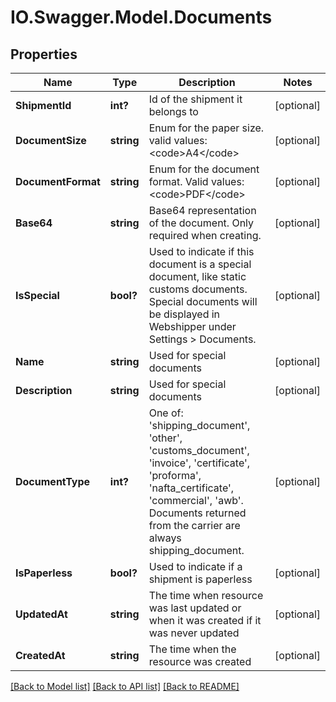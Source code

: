 # IO.Swagger.Model.Documents
## Properties

Name | Type | Description | Notes
------------ | ------------- | ------------- | -------------
**ShipmentId** | **int?** | Id of the shipment it belongs to | [optional] 
**DocumentSize** | **string** | Enum for the paper size. valid values: &lt;code&gt;A4&lt;/code&gt; | [optional] 
**DocumentFormat** | **string** | Enum for the document format. Valid values: &lt;code&gt;PDF&lt;/code&gt; | [optional] 
**Base64** | **string** | Base64 representation of the document. Only required when creating. | [optional] 
**IsSpecial** | **bool?** | Used to indicate if this document is a special document, like static customs documents. Special documents will be displayed in Webshipper under Settings &gt; Documents. | [optional] 
**Name** | **string** | Used for special documents | [optional] 
**Description** | **string** | Used for special documents | [optional] 
**DocumentType** | **int?** | One of: &#x27;shipping_document&#x27;, &#x27;other&#x27;, &#x27;customs_document&#x27;, &#x27;invoice&#x27;, &#x27;certificate&#x27;, &#x27;proforma&#x27;, &#x27;nafta_certificate&#x27;, &#x27;commercial&#x27;, &#x27;awb&#x27;. Documents returned from the carrier are always shipping_document.  | [optional] 
**IsPaperless** | **bool?** | Used to indicate if a shipment is paperless | [optional] 
**UpdatedAt** | **string** | The time when resource was last updated or when it was created if it was never updated | [optional] 
**CreatedAt** | **string** | The time when the resource was created | [optional] 

[[Back to Model list]](../README.md#documentation-for-models) [[Back to API list]](../README.md#documentation-for-api-endpoints) [[Back to README]](../README.md)

